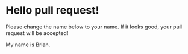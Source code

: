 # Hello pull request!

Please change the name below to your name. If it looks good, your pull request will be accepted!

My name is Brian.

